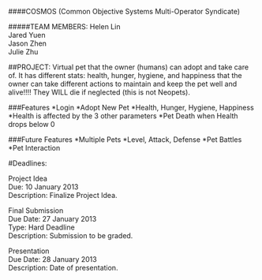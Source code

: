 ####COSMOS (Common Objective Systems Multi-Operator Syndicate)

#####TEAM MEMBERS:
Helen Lin<br>
Jared Yuen<br>
Jason Zhen<br>
Julie Zhu

##PROJECT:
Virtual pet that the owner (humans) can adopt and take care of. It has different stats: health, hunger, hygiene, and happiness that the owner can take different actions to maintain and keep the pet well and alive!!!! They WILL die if neglected (this is not Neopets). 

###Features
*Login
*Adopt New Pet
*Health, Hunger, Hygiene, Happiness
*Health is affected by the 3 other parameters
*Pet Death when Health drops below 0

###Future Features
*Multiple Pets
*Level, Attack, Defense
*Pet Battles
*Pet Interaction

#Deadlines:

Project Idea<br>
Due: 10 January 2013<br>
Description: Finalize Project Idea.<br>

Final Submission<br>
Due Date: 27 January 2013<br>
Type: Hard Deadline<br>
Description: Submission to be graded.<br>

Presentation<br>
Due Date: 28 January 2013<br>
Description: Date of presentation.<br>
